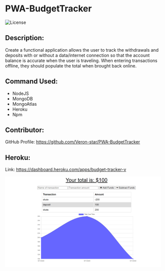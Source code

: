 # PWA-BudgetTracker

![License](https://img.shields.io/badge/License-ISC-blue.svg "License Badge")

## Description:
Create a functional application allows the user to track the withdrawals and deposits with or without a data/internet connection so that the account balance is accurate when the user is traveling. When entering transactions offline, they should populate the total when brought back online.
    
## Command Used:
- NodeJS
- MongoDB
- MongoAtlas
- Heroku
- Npm


## Contributor: 
GitHub Profile: https://github.com/Veron-star/PWA-BudgetTracker

## Heroku:
Link: https://dashboard.heroku.com/apps/budget-tracker-v

![](/screenshot.PNG)


